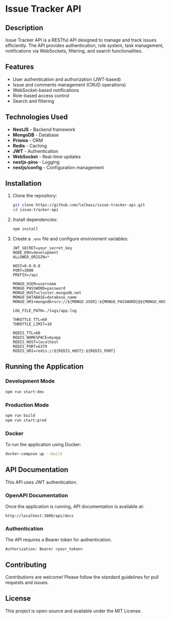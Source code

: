 

# Issue Tracker API

## Description
Issue Tracker API is a RESTful API designed to manage and track issues efficiently. The API provides authentication, role system, task management, notifications via WebSockets, filtering, and search functionalities.

## Features
- User authentication and authorization (JWT-based)
- Issue and comments management (CRUD operations)
- WebSocket-based notifications
- Role-based access control
- Search and filtering

## Technologies Used
- **NestJS** - Backend framework
- **MongoDB** - Database
- **Prisma** - ORM
- **Redis** - Caching
- **JWT** - Authentication
- **WebSocket**  - Real-time updates
- **nestjs-pino** - Logging
- **nestjs/config** - Configuration management

## Installation

1. Clone the repository:
   ```sh
   git clone https://github.com/lalkaxz/issue-tracker-api.git
   cd issue-tracker-api
   ```
2. Install dependencies:
   ```sh
   npm install
   ```
3. Create a `.env` file and configure environment variables:
   ```env
   JWT_SECRET=your_secret_key
   NODE_ENV=development
   ALLOWED_ORIGIN=*

   HOST=0.0.0.0
   PORT=3000
   PREFIX=/api

   MONGO_USER=username
   MONGO_PASSWORD=password
   MONGO_HOST=cluster.mongodb.net
   MONGO_DATABASE=database_name
   MONGO_URI=mongodb+srv://${MONGO_USER}:${MONGO_PASSWORD}@${MONGO_HOST}/${MONGO_DATABASE}

   LOG_FILE_PATH=./logs/app.log

   THROTTLE_TTL=60
   THROTTLE_LIMIT=10

   REDIS_TTL=60
   REDIS_NAMESPACE=myapp
   REDIS_HOST=localhost
   REDIS_PORT=6379
   REDIS_URI=redis://${REDIS_HOST}:${REDIS_PORT}
   ```

## Running the Application

### Development Mode
```sh
npm run start:dev
```

### Production Mode
```sh
npm run build
npm run start:prod
```

### Docker
To run the application using Docker:
```sh
docker-compose up --build
```

## API Documentation
This API uses JWT authentication.

### OpenAPI Documentation
Once the application is running, API documentation is available at:
```
http://localhost:3000/api/docs
```

### Authentication
The API requires a Bearer token for authentication.
```
Authorization: Bearer <your_token>
```

## Contributing
Contributions are welcome! Please follow the standard guidelines for pull requests and issues.

## License
This project is open-source and available under the MIT License.
